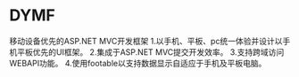 DYMF
====

移动设备优先的ASP.NET MVC开发框架
1.以手机、平板、pc统一体验并设计以手机平板优先的UI框架。
2.集成于ASP.NET MVC提交开发效率。
3.支持跨域访问WEBAPI功能。
4.使用footable以支持数据显示自适应于手机及平板电脑。
